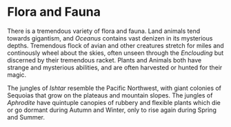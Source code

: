 # Flora and Fauna

There is a tremendous variety of flora and fauna. Land animals tend towards gigantism, and *Oceanus* contains vast denizen in its mysterious depths. Tremendous flock of avian and other creatures stretch for miles and continously wheel about the skies, often unseen through the *Enclouding* but discerned by their tremendous racket. Plants and Animals both have strange and mysterious abilities, and are often harvested or hunted for their magic.

The jungles of *Ishtar* resemble the Pacific Northwest, with giant colonies of Sequoias that grow on the plateaus and mountain slopes. The jungles of *Aphrodite* have quintuple canopies of rubbery and flexible plants which die or go dormant during Autumn and Winter, only to rise again during Spring and Summer.